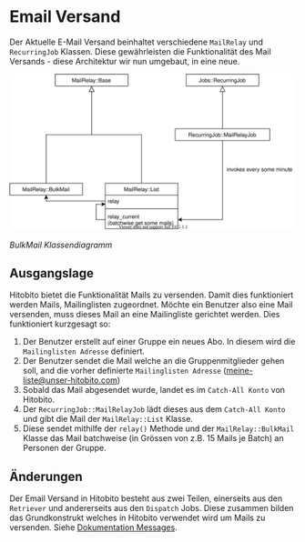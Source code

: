# Email Versand

Der Aktuelle E-Mail Versand beinhaltet verschiedene `MailRelay` und `RecurringJob` Klassen. Diese gewährleisten die Funktionalität des Mail Versands - diese Architektur wir nun umgebaut, in eine neue.

![Aktueller Mailversand](diagrams/modules/messages-bulk-mail.svg)

_BulkMail Klassendiagramm_

## Ausgangslage

Hitobito bietet die Funktionalität Mails zu versenden. Damit dies funktioniert werden Mails, Mailinglisten zugeordnet. Möchte ein Benutzer also eine Mail versenden, muss dieses Mail an eine Mailingliste gerichtet werden. Dies funktioniert kurzgesagt so: 

1. Der Benutzer erstellt auf einer Gruppe ein neues Abo. In diesem wird die `Mailinglisten Adresse` definiert.
2. Der Benutzer sendet die Mail welche an die Gruppenmitglieder gehen soll, and die vorher definierte `Mailinglisten Adresse` (meine-liste@unser-hitobito.com)
3. Sobald das Mail abgesendet wurde, landet es im `Catch-All Konto` von Hitobito.
4. Der `RecurringJob::MailRelayJob` lädt dieses aus dem `Catch-All Konto` und gibt die Mail der `MailRelay::List` Klasse.
5. Diese sendet mithilfe der `relay()` Methode und der `MailRelay::BulkMail` Klasse das Mail batchweise (in Grössen von z.B. 15 Mails je Batch) an Personen der Gruppe.

## Änderungen

Der Email Versand in Hitobito besteht aus zwei Teilen, einerseits aus den `Retriever` und andererseits aus
den `Dispatch` Jobs. Diese zusammen bilden das Grundkonstrukt welches in Hitobito verwendet wird um Mails zu versenden. Siehe [Dokumentation Messages](modules/01_messages.md).

